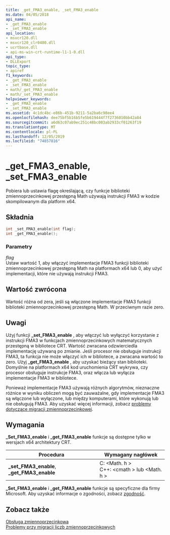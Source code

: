 ```yaml
---
title: _get_FMA3_enable, _set_FMA3_enable
ms.date: 04/05/2018
api_name:
- _get_FMA3_enable
- _set_FMA3_enable
api_location:
- msvcr120.dll
- msvcr120_clr0400.dll
- ucrtbase.dll
- api-ms-win-crt-runtime-l1-1-0.dll
api_type:
- DLLExport
topic_type:
- apiref
f1_keywords:
- _get_FMA3_enable
- _set_FMA3_enable
- math/_get_FMA3_enable
- math/_set_FMA3_enable
helpviewer_keywords:
- _get_FMA3_enable
- _set_FMA3_enable
ms.assetid: 4c1dc4bc-e86b-451b-9211-5a2ba6c98ee4
ms.openlocfilehash: dee75bf5b16b5fe5b619444f7f2736010bb42a84
ms.sourcegitcommit: a6d63c07ab9ec251c48bc003ab2933cf01263f19
ms.translationtype: MT
ms.contentlocale: pl-PL
ms.lasthandoff: 12/05/2019
ms.locfileid: "74857816"
---
```

# <a name="_get_fma3_enable-_set_fma3_enable"></a>_get_FMA3_enable, _set_FMA3_enable

Pobiera lub ustawia flagę określającą, czy funkcje biblioteki zmiennoprzecinkowej przestępną Math używają instrukcji FMA3 w kodzie skompilowanym dla platform x64.

## <a name="syntax"></a>Składnia

```C
int _set_FMA3_enable(int flag);
int _get_FMA3_enable();
```

### <a name="parameters"></a>Parametry

*flag*<br/>
Ustaw wartość 1, aby włączyć implementacje FMA3 funkcji biblioteki zmiennoprzecinkowej przestępną Math na platformach x64 lub 0, aby użyć implementacji, które nie używają instrukcji FMA3.

## <a name="return-value"></a>Wartość zwrócona

Wartość różna od zera, jeśli są włączone implementacje FMA3 funkcji biblioteki zmiennoprzecinkowej przestępną Math. W przeciwnym razie zero.

## <a name="remarks"></a>Uwagi

Użyj funkcji **_set_FMA3_enable** , aby włączyć lub wyłączyć korzystanie z instrukcji FMA3 w funkcjach zmiennoprzecinkowych matematycznych przestępną w bibliotece CRT. Wartość zwracana odzwierciedla implementację używaną po zmianie. Jeśli procesor nie obsługuje instrukcji FMA3, ta funkcja nie może włączyć ich w bibliotece, a zwracana wartość to zero. Użyj **_get_FMA3_enable** , aby uzyskać bieżący stan biblioteki. Domyślnie na platformach x64 kod uruchomienia CRT wykrywa, czy procesor obsługuje instrukcje FMA3, oraz włącza lub wyłącza implementacje FMA3 w bibliotece.

Ponieważ implementacje FMA3 używają różnych algorytmów, nieznaczne różnice w wyniku obliczeń mogą być zauważalne, gdy implementacje FMA3 są włączone lub wyłączone, lub między komputerami, które wykonują lub nie obsługują FMA3. Aby uzyskać więcej informacji, zobacz [problemy dotyczące migracji zmiennoprzecinkowej](../../porting/floating-point-migration-issues.md).

## <a name="requirements"></a>Wymagania

**_Set_FMA3_enable** i **_get_FMA3_enable** funkcje są dostępne tylko w wersjach x64 architektury CRT.

|Procedura|Wymagany nagłówek|
|-------------|---------------------|
|**_set_FMA3_enable**, **_get_FMA3_enable**| C: \<Math. h ><br />C++: \<cmath > lub \<Math. h >|

**_Set_FMA3_enable** i **_get_FMA3_enable** funkcje są specyficzne dla firmy Microsoft. Aby uzyskać informacje o zgodności, zobacz [zgodność](../../c-runtime-library/compatibility.md).

## <a name="see-also"></a>Zobacz także

[Obsługa zmiennoprzecinkowa](../../c-runtime-library/floating-point-support.md)<br/>
[Problemy przy migracji liczb zmiennoprzecinkowych](../../porting/floating-point-migration-issues.md)<br/>
